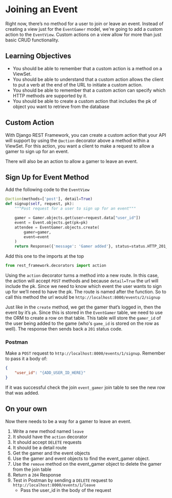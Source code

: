 # Joining an Event

Right now, there’s no method for a user to join or leave an event. Instead of creating a view just for the `EventGamer` model, we're going to add a custom action to the `EventView`. Custom actions on a view allow for more than just basic CRUD functionality.

## Learning Objectives

* You should be able to remember that a custom action is a method on a ViewSet.
* You should be able to understand that a custom action allows the client to put a verb at the end of the URL to initiate a custom action.
* You should be able to remember that a custom action can specify which HTTP methods are supported by it.
* You should be able to create a custom action that includes the pk of object you want to retrieve from the database

## Custom Action

With Django REST Framework, you can create a custom action that your API will support by using the `@action` decorator above a method within a ViewSet. For this action, you want a client to make a request to allow a gamer to sign up for an event.

There will also be an action to allow a gamer to leave an event.

## Sign Up for Event Method

Add the following code to the  `EventView`

```py
@action(methods=['post'], detail=True)
def signup(self, request, pk):
    """Post request for a user to sign up for an event"""

    gamer = Gamer.objects.get(user=request.data["user_id"])
    event = Event.objects.get(pk=pk)
    attendee = EventGamer.objects.create(
        gamer=gamer,
        event=event
    )
    return Response({'message': 'Gamer added'}, status=status.HTTP_201_CREATED)
```

Add this one to the imports at the top

```py
from rest_framework.decorators import action
```

Using the `action` decorator turns a method into a new route. In this case, the action will accept `POST` methods and because `detail=True` the url will include the pk. Since we need to know which event the user wants to sign up for we’ll need to have the pk. The route is named after the function. So to call this method the url would be `http://localhost:8000/events/2/signup`

Just like in the `create` method, we get the gamer that’s logged in, then the event by it’s `pk`. Since this is stored in the `EventGamer` table, we need to use the ORM to create a row on that table. This table will store the `gamer_id` of the user being added to the game (who's `game_id` is stored on the row as well). The response then sends back a `201` status code.

### Postman

Make a `POST` request to `http://localhost:8000/events/1/signup`. Remember to pass it a body of:

```json
{
    "user_id": "{ADD_USER_ID_HERE}"
}
```

If it was successful check the join `event_gamer` join table to see the new row that was added.

## On your own

Now there needs to be a way for a gamer to leave an event.

1. Write a new method named `leave`
1. It should have the `action` decorator
1. It should accept `DELETE` requests
1. It should be a detail route
1. Get the gamer and the event objects
1. Use the gamer and event objects to find the event_gamer object.
1. Use the `remove` method on the event_gamer object to delete the gamer from the join table
1. Return a `204` Response
1. Test in Postman by sending a `DELETE` request to `http://localhost:8000/events/1/leave`
    * Pass the user_id in the body of the request
